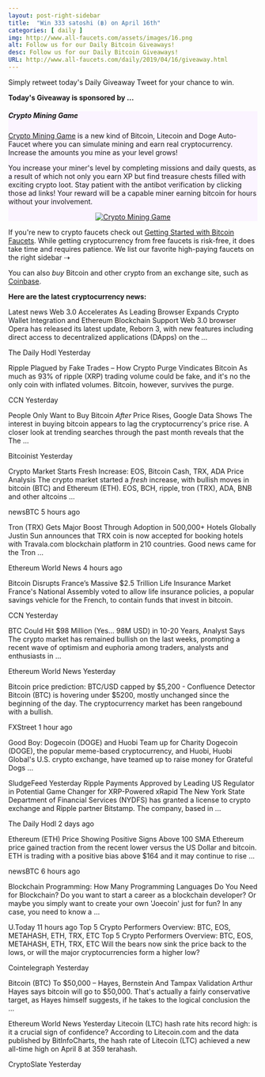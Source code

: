 ```yaml
---
layout: post-right-sidebar
title:  "Win 333 satoshi (฿) on April 16th"
categories: [ daily ]
img: http://www.all-faucets.com/assets/images/16.png
alt: Follow us for our Daily Bitcoin Giveaways!
desc: Follow us for our Daily Bitcoin Giveaways!
URL: http://www.all-faucets.com/daily/2019/04/16/giveaway.html
---
```


Simply retweet today's Daily Giveaway Tweet for your chance to win.

<b>Today's Giveaway is sponsored by ...</b>

<div class="sidebar-section" style="background-color:#fbf4ff">
     <h5><span>Crypto Mining Game</span></h5>
     <a href="http://bit.ly/www-cryptomininggame" target="_blank">Crypto Mining Game</a> is a new kind of Bitcoin, Litecoin and Doge Auto-Faucet where you can simulate mining and earn real cryptocurrency. Increase the amounts you mine as your level grows!
		 <p> </p>
		 You increase your miner's level by completing missions and daily quests, as a result of which not only you earn XP but find treasure chests filled with exciting crypto loot. Stay patient with the antibot verification by clicking those ad links! Your reward will be a capable miner earning bitcoin for hours without your involvement.
		 <p> </p>
     <center><a href="http://bit.ly/www-cryptomininggame" target="_blank"><img src="http://www.all-faucets.com/assets/images/cryptomininggame-ad.gif" alt="Crypto Mining Game"/></a></center>
</div>

If you're new to crypto faucets check out <a href="http://www.all-faucets.com/start.html">Getting Started with Bitcoin Faucets</a>. While getting cryptocurrency from free faucets is risk-free, it does take time and requires patience. We list our favorite high-paying faucets on the right sidebar ⇢

You can also <i>buy</i> Bitcoin and other crypto from an exchange site, such as <a href="http://bit.ly/www-coinbase" target="_blank">Coinbase</a>.

<b>Here are the latest cryptocurrency news:</b>

Latest news
Web 3.0 Accelerates As Leading Browser Expands Crypto Wallet Integration and Ethereum Blockchain Support
Web 3.0 browser Opera has released its latest update, Reborn 3, with new features including direct access to decentralized applications (DApps) on the ...

The Daily Hodl
Yesterday

Ripple Plagued by Fake Trades – How Crypto Purge Vindicates Bitcoin
As much as 93% of ripple (XRP) trading volume could be fake, and it's no the only coin with inflated volumes. Bitcoin, however, survives the purge.

CCN
Yesterday

People Only Want to Buy Bitcoin *After* Price Rises, Google Data Shows
The interest in buying bitcoin appears to lag the cryptocurrency's price rise. A closer look at trending searches through the past month reveals that the The ...

Bitcoinist
Yesterday

Crypto Market Starts Fresh Increase: EOS, Bitcoin Cash, TRX, ADA Price Analysis
The crypto market started a *fresh* increase, with bullish moves in bitcoin (BTC) and Ethereum (ETH). EOS, BCH, ripple, tron (TRX), ADA, BNB and other altcoins ...

newsBTC
5 hours ago

Tron (TRX) Gets Major Boost Through Adoption in 500,000+ Hotels Globally
Justin Sun announces that TRX coin is now accepted for booking hotels with Travala.com blockchain platform in 210 countries. Good news came for the Tron ...

Ethereum World News
4 hours ago

Bitcoin Disrupts France’s Massive $2.5 Trillion Life Insurance Market
France's National Assembly voted to allow life insurance policies, a popular savings vehicle for the French, to contain funds that invest in bitcoin.

CCN
Yesterday

BTC Could Hit $98 Million (Yes… 98M USD) in 10-20 Years, Analyst Says
The crypto market has remained bullish on the last weeks, prompting a recent wave of optimism and euphoria among traders, analysts and enthusiasts in ...

Ethereum World News
Yesterday

Bitcoin price prediction: BTC/USD capped by $5,200 - Confluence Detector
Bitcoin (BTC) is hovering under $5200, mostly unchanged since the beginning of the day. The cryptocurrency market has been rangebound with a bullish.

FXStreet
1 hour ago

Good Boy: Dogecoin (DOGE) and Huobi Team up for Charity
Dogecoin (DOGE), the popular meme-based cryptocurrency, and Huobi, Huobi Global's U.S. crypto exchange, have teamed up to raise money for Grateful Dogs ...

SludgeFeed
Yesterday
Ripple Payments Approved by Leading US Regulator in Potential Game Changer for XRP-Powered xRapid
The New York State Department of Financial Services (NYDFS) has granted a license to crypto exchange and Ripple partner Bitstamp. The company, based in ...

The Daily Hodl
2 days ago

Ethereum (ETH) Price Showing Positive Signs Above 100 SMA
Ethereum price gained traction from the recent lower versus the US Dollar and bitcoin. ETH is trading with a positive bias above $164 and it may continue to rise ...

newsBTC
6 hours ago

Blockchain Programming: How Many Programming Languages Do You Need for Blockchain?
Do you want to start a career as a blockchain developer? Or maybe you simply want to create your own 'Joecoin' just for fun? In any case, you need to know a ...

U.Today
11 hours ago
Top 5 Crypto Performers Overview: BTC, EOS, METAHASH, ETH, TRX, ETC
Top 5 Crypto Performers Overview: BTC, EOS, METAHASH, ETH, TRX, ETC
Will the bears now sink the price back to the lows, or will the major cryptocurrencies form a higher low?

Cointelegraph
Yesterday

Bitcoin (BTC) To $50,000 – Hayes, Bernstein And Tampax Validation
Arthur Hayes says bitcoin will go to $50,000. That's actually a fairly conservative target, as Hayes himself suggests, if he takes to the logical conclusion the ...

Ethereum World News
Yesterday
Litecoin (LTC) hash rate hits record high: is it a crucial sign of confidence?
According to Litecoin.com and the data published by BitInfoCharts, the hash rate of Litecoin (LTC) achieved a new all-time high on April 8 at 359 terahash.

CryptoSlate
Yesterday
